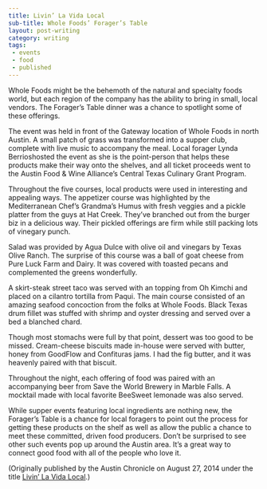 ```yaml
---
title: Livin’ La Vida Local
sub-title: Whole Foods’ Forager’s Table
layout: post-writing
category: writing
tags:
 - events
 - food
 - published
---
```


Whole Foods might be the behemoth of the natural and specialty foods world, but each region of the company has the ability to bring in small, local vendors. The Forager’s Table dinner was a chance to spotlight some of these offerings.

The event was held in front of the Gateway location of Whole Foods in north Austin. A small patch of grass was transformed into a supper club, complete with live music to accompany the meal. Local forager Lynda Berrioshosted the event as she is the point-person that helps these products make their way onto the shelves, and all ticket proceeds went to the Austin Food & Wine Alliance’s Central Texas Culinary Grant Program.

Throughout the five courses, local products were used in interesting and appealing ways. The appetizer course was highlighted by the Mediterranean Chef’s Grandma’s Humus with fresh veggies and a pickle platter from the guys at Hat Creek. They’ve branched out from the burger biz in a delicious way. Their pickled offerings are firm while still packing lots of vinegary punch.

Salad was provided by Agua Dulce with olive oil and vinegars by Texas Olive Ranch. The surprise of this course was a ball of goat cheese from Pure Luck Farm and Dairy. It was covered with toasted pecans and complemented the greens wonderfully.

A skirt-steak street taco was served with an topping from Oh Kimchi and placed on a cilantro tortilla from Paqui. The main course consisted of an amazing seafood concoction from the folks at Whole Foods. Black Texas drum fillet was stuffed with shrimp and oyster dressing and served over a bed a blanched chard.

Though most stomachs were full by that point, dessert was too good to be missed. Cream-cheese biscuits made in-house were served with butter, honey from GoodFlow and Confituras jams. I had the fig butter, and it was heavenly paired with that biscuit.

Throughout the night, each offering of food was paired with an accompanying beer from Save the World Brewery in Marble Falls. A mocktail made with local favorite BeeSweet lemonade was also served.

While supper events featuring local ingredients are nothing new, the Forager’s Table is a chance for local foragers to point out the process for getting these products on the shelf as well as allow the public a chance to meet these committed, driven food producers. Don’t be surprised to see other such events pop up around the Austin area. It’s a great way to connect good food with all of the people who love it.

<!-- <a href="" target="blank">
  <img src="" alt="">
</a> -->

(Originally published by the Austin Chronicle on August 27, 2014 under the title [Livin’ La Vida Local](http://www.austinchronicle.com/daily/food/2014-08-27/livin-la-vida-local/).)